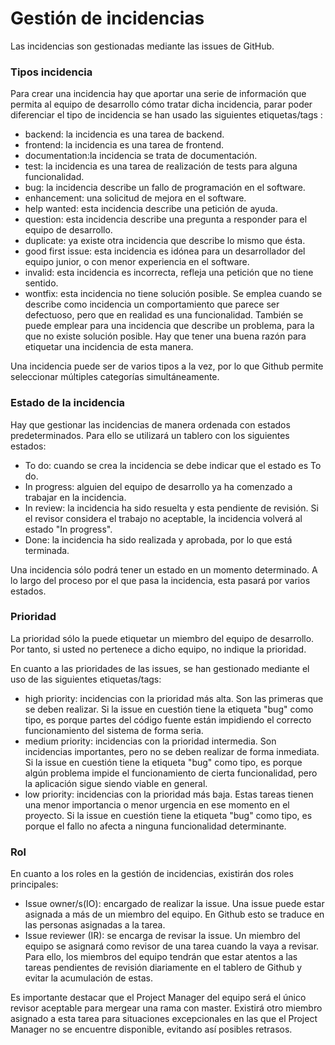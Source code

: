 # Gestión de incidencias

Las incidencias  son gestionadas mediante las issues de GitHub.

### Tipos incidencia

Para crear una incidencia hay que aportar una serie de información que permita al equipo de desarrollo cómo tratar dicha incidencia, parar poder diferenciar el tipo de incidencia se han usado las siguientes etiquetas/tags :

* backend: la incidencia es una tarea de backend.
* frontend: la incidencia es una tarea de frontend.
* documentation:la incidencia se trata de documentación.
* test: la incidencia es una tarea de realización de tests para alguna funcionalidad.
* bug: la incidencia describe un fallo de programación en el software.
* enhancement: una solicitud de mejora en el software.
* help wanted: esta incidencia describe una petición de ayuda.
* question: esta incidencia describe una pregunta a responder para el equipo de desarrollo.
* duplicate: ya existe otra incidencia que describe lo mismo que ésta.
* good first issue: esta incidencia es idónea para un desarrollador del equipo junior, o con menor experiencia en el software.
* invalid: esta incidencia es incorrecta, refleja una petición que no tiene sentido.
* wontfix: esta incidencia no tiene solución posible. Se emplea cuando se describe como incidencia un comportamiento que parece ser defectuoso, pero que en realidad es una funcionalidad. También se puede emplear para una incidencia que describe un problema, para la que no existe solución posible. Hay que tener una buena razón para etiquetar una incidencia de esta manera.

Una incidencia puede ser de varios tipos a la vez, por lo que Github permite seleccionar múltiples categorías simultáneamente.


### Estado de la incidencia

Hay que gestionar las incidencias de manera ordenada con estados predeterminados. Para ello se utilizará un tablero con los siguientes estados:

* To do: cuando se crea la incidencia se debe indicar que el estado es To do.
* In progress: alguien del equipo de desarrollo ya ha comenzado a trabajar en la incidencia.
* In review: la incidencia ha sido resuelta y esta pendiente de revisión. Si el revisor considera el trabajo no aceptable, la incidencia volverá al estado "In progress".
* Done: la incidencia ha sido realizada y aprobada, por lo que está terminada.

Una incidencia sólo podrá tener un estado en un momento determinado. A lo largo del proceso por el que pasa la incidencia, esta pasará por varios estados.

### Prioridad

La prioridad sólo la puede etiquetar un miembro del equipo de desarrollo. Por tanto, si usted no pertenece a dicho equipo, no indique la prioridad.

En cuanto a las prioridades de las issues, se han gestionado mediante el uso de las siguientes etiquetas/tags:

* high priority: incidencias con la prioridad más alta. Son las primeras que se deben realizar. Si la issue en cuestión tiene la etiqueta "bug" como tipo, es porque partes del código fuente están impidiendo el correcto funcionamiento del sistema de forma seria.
* medium priority: incidencias con la prioridad intermedia. Son incidencias importantes, pero no se deben realizar de forma inmediata. Si la issue en cuestión tiene la etiqueta "bug" como tipo, es porque algún problema impide el funcionamiento de cierta funcionalidad, pero la aplicación sigue siendo viable en general.
* low priority: incidencias con la prioridad más baja. Estas tareas tienen una menor importancia o menor urgencia en ese momento en el proyecto. Si la issue en cuestión tiene la etiqueta "bug" como tipo, es porque el fallo no afecta a ninguna funcionalidad determinante.


### Rol

En cuanto a los roles en la gestión de incidencias, existirán dos roles principales:

* Issue owner/s(IO): encargado de realizar la issue. Una issue puede estar asignada a más de un miembro del equipo. En Github esto se traduce en las personas asignadas a la tarea.
* Issue reviewer (IR): se encarga de revisar la issue. Un miembro del equipo se asignará como revisor de una tarea cuando la vaya a revisar. Para ello, los miembros del equipo tendrán que estar atentos a las tareas pendientes de revisión diariamente en el tablero de Github y evitar la acumulación de estas. 

Es importante destacar que el Project Manager del equipo será el único revisor aceptable para mergear una rama con master. Existirá otro miembro asignado a esta tarea para situaciones excepcionales en las que el Project Manager no se encuentre disponible, evitando así posibles retrasos. 
 
